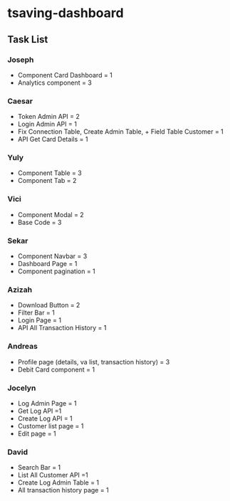 # tsaving-dashboard

## Task List

### Joseph
- Component Card Dashboard = 1 
- Analytics component = 3 

### Caesar
- Token Admin API = 2
- Login Admin API = 1
- Fix Connection Table, Create Admin Table, + Field Table Customer = 1
- API Get Card Details = 1

### Yuly
- Component Table = 3
- Component Tab = 2

### Vici
- Component Modal = 2
- Base Code = 3

### Sekar
- Component Navbar = 3
- Dashboard Page = 1
- Component pagination = 1

### Azizah
- Download Button = 2
- Filter Bar = 1
- Login Page = 1
- API All Transaction History = 1

### Andreas
- Profile page (details, va list, transaction history) = 3
- Debit Card component = 1

### Jocelyn
- Log Admin Page = 1
- Get Log API =1 
- Create Log API = 1
- Customer list page = 1
- Edit page = 1

### David
- Search Bar = 1
- List All Customer API =1
- Create Log Admin Table = 1
- All transaction history page = 1

